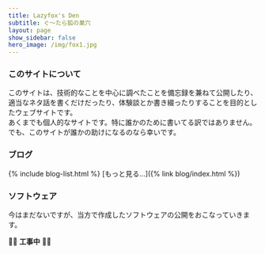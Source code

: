 ```yaml
---
title: Lazyfox's Den
subtitle: ぐ〜たら狐の巣穴
layout: page
show_sidebar: false
hero_image: /img/fox1.jpg
---
```


### このサイトについて
このサイトは、技術的なことを中心に調べたことを備忘録を兼ねて公開したり、適当なネタ話を書くだけだったり、体験談とか書き綴ったりすることを目的としたウェブサイトです。  
あくまでも個人的なサイトです。特に誰かのために書いてる訳ではありません。でも、このサイトが誰かの助けになるのなら幸いです。
### ブログ
{% include blog-list.html %}
[もっと見る…]({% link blog/index.html %})
### ソフトウェア
今はまだないですが、当方で作成したソフトウェアの公開をおこなっていきます。

:construction::construction: **工事中** :construction::construction:
